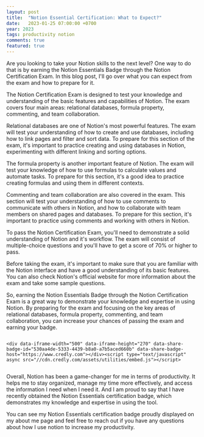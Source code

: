 ```yaml
---
layout: post
title:  "Notion Essential Certification: What to Expect?"
date:   2023-01-25 07:00:00 +0700
year: 2023
tags: productivity notion
comments: true
featured: true
---
```


Are you looking to take your Notion skills to the next level? One way to do that is by earning the Notion Essentials Badge through the Notion Certification Exam. In this blog post, I'll go over what you can expect from the exam and how to prepare for it.

The Notion Certification Exam is designed to test your knowledge and understanding of the basic features and capabilities of Notion. The exam covers four main areas: relational databases, formula property, commenting, and team collaboration.

Relational databases are one of Notion's most powerful features. The exam will test your understanding of how to create and use databases, including how to link pages and filter and sort data. To prepare for this section of the exam, it's important to practice creating and using databases in Notion, experimenting with different linking and sorting options.

The formula property is another important feature of Notion. The exam will test your knowledge of how to use formulas to calculate values and automate tasks. To prepare for this section, it's a good idea to practice creating formulas and using them in different contexts.

Commenting and team collaboration are also covered in the exam. This section will test your understanding of how to use comments to communicate with others in Notion, and how to collaborate with team members on shared pages and databases. To prepare for this section, it's important to practice using comments and working with others in Notion.

To pass the Notion Certification Exam, you'll need to demonstrate a solid understanding of Notion and it's workflow. The exam will consist of multiple-choice questions and you'll have to get a score of 70% or higher to pass.

Before taking the exam, it's important to make sure that you are familiar with the Notion interface and have a good understanding of its basic features. You can also check Notion's official website for more information about the exam and take some sample questions.

So, earning the Notion Essentials Badge through the Notion Certification Exam is a great way to demonstrate your knowledge and expertise in using Notion. By preparing for the exam and focusing on the key areas of relational databases, formula property, commenting, and team collaboration, you can increase your chances of passing the exam and earning your badge.

<div style="display: flex; justify-content: center;">

    <div data-iframe-width="500" data-iframe-height="270" data-share-badge-id="530aa4de-5333-4439-b8a0-a7b5aced660b" data-share-badge-host="https://www.credly.com"></div><script type="text/javascript" async src="//cdn.credly.com/assets/utilities/embed.js"></script>

</div>


Overall, Notion has been a game-changer for me in terms of productivity. It helps me to stay organized, manage my time more effectively, and access the information I need when I need it. And I am proud to say that I have recently obtained the Notion Essentials certification badge, which demonstrates my knowledge and expertise in using the tool.

You can see my Notion Essentials certification badge proudly displayed on my about me page and feel free to reach out if you have any questions about how I use notion to increase my productivity.
